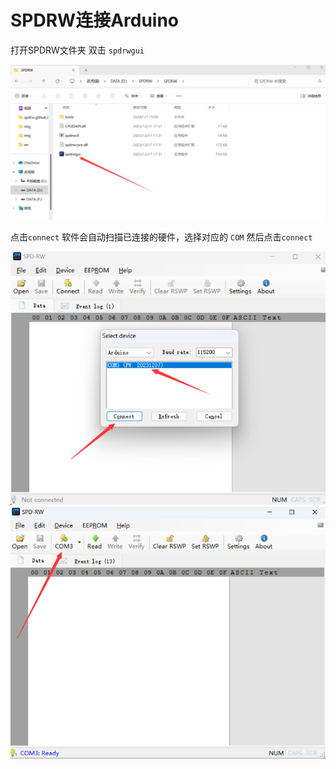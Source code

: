 # SPDRW连接Arduino

打开SPDRW文件夹 双击 `spdrwgui` 

![spdrwgui-1](docs/img/spdrwgui-1.png)

点击`connect` 软件会自动扫描已连接的硬件，选择对应的 `COM` 然后点击`connect`

![spdrwgui-1](docs/img/spdrwguilj-1.png)
![spdrwgui-1](docs/img/spdrwguilj-2.png)